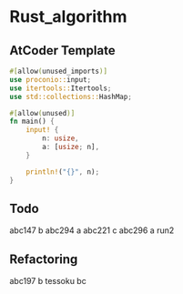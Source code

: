# Rust_algorithm

## AtCoder Template

```rust
#[allow(unused_imports)]
use proconio::input;
use itertools::Itertools;
use std::collections::HashMap;

#[allow(unused)]
fn main() {
    input! {
        n: usize,
        a: [usize; n],
    }

    println!("{}", n);
}
```

## Todo

abc147 b
abc294 a
abc221 c
abc296 a run2

## Refactoring

abc197 b
tessoku bc
